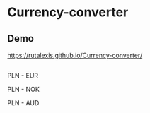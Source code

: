 # Currency-converter


## Demo 

https://rutalexis.github.io/Currency-converter/

## 

PLN - EUR

PLN - NOK

PLN - AUD

